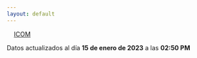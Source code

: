 ```yaml
---
layout: default
---
```

<a href="planes/ICOM/" style="padding: 1rem;">ICOM</a>
<p class_="text-center text-muted">Datos actualizados al día <b>15 de enero de 2023</b> a las <b>02:50 PM</b></p>